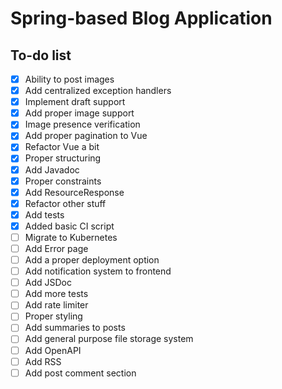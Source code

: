 # Spring-based Blog Application

## To-do list
- [x] Ability to post images
- [x] Add centralized exception handlers
- [x] Implement draft support
- [x] Add proper image support
- [x] Image presence verification
- [x] Add proper pagination to Vue
- [x] Refactor Vue a bit
- [x] Proper structuring
- [x] Add Javadoc
- [x] Proper constraints
- [x] Add ResourceResponse
- [x] Refactor other stuff
- [x] Add tests
- [x] Added basic CI script
- [ ] Migrate to Kubernetes
- [ ] Add Error page
- [ ] Add a proper deployment option
- [ ] Add notification system to frontend
- [ ] Add JSDoc
- [ ] Add more tests
- [ ] Add rate limiter
- [ ] Proper styling
- [ ] Add summaries to posts
- [ ] Add general purpose file storage system
- [ ] Add OpenAPI
- [ ] Add RSS
- [ ] Add post comment section
